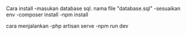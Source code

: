 Cara install
-masukan database sql. nama file "database.sql"
-sesuaikan env
-composer install
-npm install

cara menjalankan
-php artisan serve
-npm run dev
